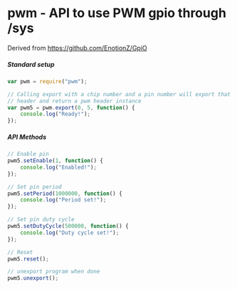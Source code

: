 # pwm - API to use PWM gpio through /sys

Derived from https://github.com/EnotionZ/GpiO

##### Standard setup

```js
var pwm = require("pwm");

// Calling export with a chip number and a pin number will export that
// header and return a pwm header instance
var pwm5 = pwm.export(0, 5, function() {
    console.log("Ready!");
});
```
##### API Methods

```js
// Enable pin
pwm5.setEnable(1, function() {
    console.log("Enabled!");
});
```
```js
// Set pin period
pwm5.setPeriod(1000000, function() {
    console.log("Period set!");
});
```
```js
// Set pin duty cycle
pwm5.setDutyCycle(500000, function() {
    console.log("Duty cycle set!");
});
```
```js
// Reset
pwm5.reset();
```
```js
// unexport program when done
pwm5.unexport();
```
